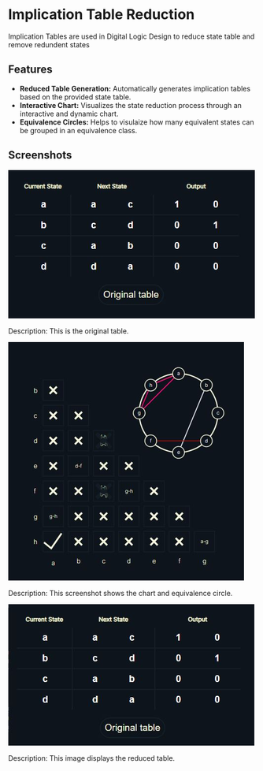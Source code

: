 # Implication Table Reduction

Implication Tables are used in Digital Logic Design to reduce state table and remove redundent states


## Features

- **Reduced Table Generation:** Automatically generates implication tables based on the provided state table.
- **Interactive Chart:** Visualizes the state reduction process through an interactive and dynamic chart.
- **Equivalence Circles:** Helps to visulaize how many equivalent states can be grouped in an equivalence class.

## Screenshots

![Original Table](screenshots/original.jpg)

Description: This is the original table.

![Chart and Equivalence Circle](screenshots/chart.jpg)

Description: This screenshot shows the chart and equivalence circle.

![Reduced Table](screenshots/reduced.jpg)

Description: This image displays the reduced table.
